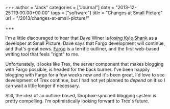 +++
author = "Jack"
categories = ["Journal"]
date = "2013-12-25T19:00:00+00:00"
tags = ["software"]
title = "Changes at Small Picture"
url = "/2013/changes-at-small-picture/"

+++

I'm a little discouraged to hear that Dave Winer is [losing Kyle Shank][1] as a developer at Small Picture. Dave says that Fargo development will continue, and that's great news. [Fargo][2] is a terrific outliner, and the first web-based writing tool that feels "right" to me.

Unfortunately, it looks like Trex, the server component that makes blogging with Fargo possible, is headed for the back burner. I've been happily blogging with Fargo for a few weeks now and it's been great. I'd love to see development of Trex continue, but I had not yet planned to _depend_ on it so I can wait a little longer if necessary.

Still, the idea of an outline-based, Dropbox-synched blogging system is pretty compelling. I'm optimistically looking forward to Trex's future.

 [1]: http://dave.smallpict.com/2013/07/25/changesAtSmallPicture
 [2]: http://fargo.io